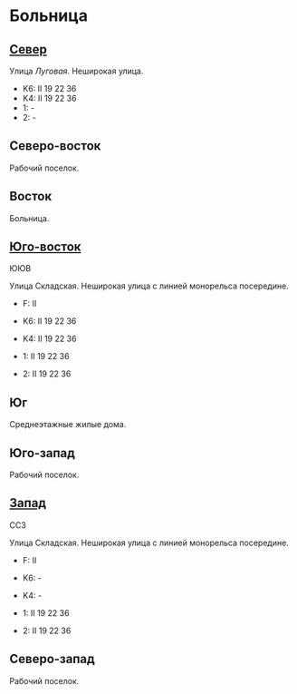 # Больница

## [Север](./10620065.md)

Улица *Луговая*.
Неширокая улица.

* K6:   II
        19  22  36
* K4:   II
        19  22  36
* 1:    -
* 2:    -

## Северо-восток

Рабочий поселок.

## Восток

Больница.

## [Юго-восток](./10630075.md)

ЮЮВ

Улица Складская.
Неширокая улица с линией монорельса посередине.

* F:    II

* K6:   II
        19  22  36
* K4:   II
        19  22  36
* 1:    II
        19  22  36
* 2:    II
        19  22  36

## Юг

Среднеэтажные жилые дома.

## Юго-запад

Рабочий поселок.

## [Запад](./10610070.md)

ССЗ

Улица Складская.
Неширокая улица с линией монорельса посередине.

* F:    II

* K6:   -
* K4:   -
* 1:    II
        19  22  36
* 2:    II
        19  22  36

## Северо-запад

Рабочий поселок.
